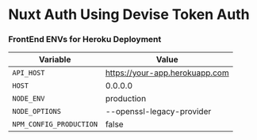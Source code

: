 # Nuxt Auth Using Devise Token Auth


### FrontEnd ENVs for Heroku Deployment

| Variable                | Value                          |
| ----------------------  | -------------------------------|
| `API_HOST`              | https://your-app.herokuapp.com |
| `HOST`                  | 0.0.0.0                        |
| `NODE_ENV`              | production                     |
| `NODE_OPTIONS`          | --openssl-legacy-provider      |
| `NPM_CONFIG_PRODUCTION` | false                          |